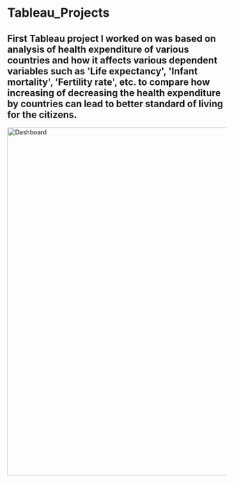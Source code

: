 # Tableau_Projects
## First Tableau project I worked on was based on analysis of health expenditure of various countries and how it affects various dependent variables such as 'Life expectancy', 'Infant mortality', 'Fertility rate', etc. to compare how increasing of decreasing the health expenditure by countries can lead to better standard of living for the citizens.
<img width="800" alt="Dashboard" src="https://github.com/Smeet-Czar/Tableau_Projects/assets/157929772/c95732e8-0617-4e8c-830e-cbe6c21cf513">

